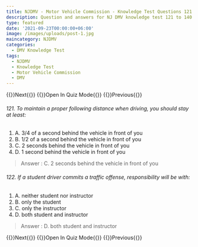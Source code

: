 ```yaml
---
title: NJDMV - Motor Vehicle Commission - Knowledge Test Questions 121 to 140
description: Question and answers for NJ DMV knowledge test 121 to 140
type: featured
date: '2021-09-23T00:00:00+06:00'
image: /images/uploads/post-1.jpg
maincategory: NJDMV
categories:
  - DMV Knowledge Test
tags:
  - NJDMV
  - Knowledge Test
  - Motor Vehicle Commission
  - DMV
---
```


{{<prevbutton linksrc="njmvc-motor-vehicle-commission-knowledge-test-1" >}}Next{{</prevbutton >}}
{{<quizbutton linksrc="../../quiz/njmvc-motor-vehicle-commission-knowledge-quiz7" >}}Open In Quiz Mode{{</quizbutton >}}
{{<prevbutton linksrc="njmvc-motor-vehicle-commission-knowledge-test-6" >}}Previous{{</prevbutton >}}


###### 121. To maintain a proper following distance when driving, you should stay at least:
1.  A.  3/4 of a second behind the vehicle in front of you
2.  B.  1/2 of a second behind the vehicle in front of you
3.  C.  2 seconds behind the vehicle in front of you
4.  D.  1 second behind the vehicle in front of you

> Answer : C.  2 seconds behind the vehicle in front of you

###### 122. If a student driver commits a traffic offense, responsibility will be with:
1.  A.  neither student nor instructor
2.  B.  only the student
3.  C.  only the instructor
4.  D.  both student and instructor

> Answer : D.  both student and instructor

{{<prevbutton linksrc="njmvc-motor-vehicle-commission-knowledge-test-1" >}}Next{{</prevbutton >}}
{{<quizbutton linksrc="../../quiz/njmvc-motor-vehicle-commission-knowledge-quiz7" >}}Open In Quiz Mode{{</quizbutton >}}
{{<prevbutton linksrc="njmvc-motor-vehicle-commission-knowledge-test-6" >}}Previous{{</prevbutton >}}